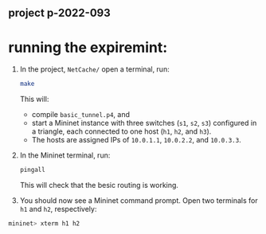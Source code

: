 ## project p-2022-093

# running the expiremint:
1. In the project, `NetCache/` open a terminal, run:
   ```bash
   make
   ``` 
   This will:
   * compile `basic_tunnel.p4`, and
   * start a Mininet instance with three switches (`s1`, `s2`, `s3`) configured
     in a triangle, each connected to one host (`h1`, `h2`, and `h3`).
   * The hosts are assigned IPs of `10.0.1.1`, `10.0.2.2`, and `10.0.3.3`.
2. In the Mininet terminal, run:
   ```bash
   pingall
   ```
   This will check that the besic routing is working.

2. You should now see a Mininet command prompt. Open two terminals for `h1` and
`h2`, respectively: 
  ```bash
  mininet> xterm h1 h2
  ```


